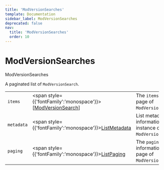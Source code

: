 ```yaml
---
title: 'ModVersionSearches'
template: Documentation
sidebar_label: ModVersionSearches
deprecated: false
nav:
  title: 'ModVersionSearches'
  order: 10
---
```


# ModVersionSearches

<div style={{'fontFamily':'monospace'}}><span style={{'fontSize':'1.5rem','fontWeight':500}}>ModVersionSearches</span></div>



A paginated list of `ModVersionSearch`.

| | | |
| -- | -- | -- |
| `items` | <span style={{'fontFamily':'monospace'}}>[<a href="/guardrails/docs/reference/graphql/object/ModVersionSearch">ModVersionSearch</a>]</span> | The `items` for this page of `ModVersionSearches`. |
| `metadata` | <span style={{'fontFamily':'monospace'}}><a href="/guardrails/docs/reference/graphql/object/ListMetadata">ListMetadata</a></span> | List metadata information for the instance of `ModVersionSearches`. |
| `paging` | <span style={{'fontFamily':'monospace'}}><a href="/guardrails/docs/reference/graphql/object/ListPaging">ListPaging</a></span> | The `paging` information for this page of `ModVersionSearches`. |